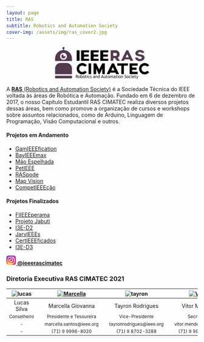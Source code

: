 ```yaml
---
layout: page
title: RAS
subtitle: Robotics and Automation Society
cover-img: /assets/img/ras_cover2.jpg
---
```


<p style="text-align: center;"> <img src="/assets/img/ras.png" alt="drawing" width="250"/> </p>

A [**RAS** (Robotics and Automation Society)](http://www.ieee-ras.org/) é a Sociedade Técnica do IEEE voltada às áreas de Robótica e Automação. Fundado em 6 de dezembro de 2017, o nosso Capítulo Estudantil RAS CIMATEC realiza diversos projetos dessas áreas, bem como promove a organização de cursos e workshops sobre assuntos relacionados, como de Arduino, Linguagem de Programação, Visão Computacional e outros.

#### Projetos em Andamento
- [GamIEEEfication](https://ieeecimatec.github.io/project-gamieeefication/)
- [BayIEEEmax](https://ieeecimatec.github.io/project-bayieeemax/)
- [Mão Espelhada](https://ieeecimatec.github.io/project-mao_espelhada/)
- [PetIEEE](https://ieeecimatec.github.io/project-petieee/)
- [RASpode](https://ieeecimatec.github.io/project-raspode/)
- [Map Vision](https://ieeecimatec.github.io/project-mapvision/)
- [CompetIEEEção](https://ieeecimatec.github.io/project-competieeecao/)

#### Projetos Finalizados
- [FlIEEEperama](https://ieeecimatec.github.io/project-flieeeperama/)
- [Projeto Jabuti](https://ieeecimatec.github.io/project-certieeeficados/)
- [I3E-D2](https://ieeecimatec.github.io/project-i3e_d2/)
- [JarvIEEEs](https://ieeecimatec.github.io/project-jarvieees/)
- [CertIEEEficados](https://ieeecimatec.github.io/project-certieeeficados/)
- [I3E-D3](https://ieeecimatec.github.io/project-i3e_d3/)

[<img src="/assets/img/logo_instagram.png" alt="drawing" width="25"/> **@ieeerascimatec**](https://www.instagram.com/ieeerascimatec/)


### Diretoria Executiva RAS CIMATEC 2021
<div class="row">
  <div class=" col-xl-auto offset-xl-0 col-lg-4 offset-lg-0">
    <div class="mobile-side-scroller">
      <table class="table-borderless highlight">
        <thead>
          <tr>
            <th><center><img src="{{ 'assets/img/voluntarios/semfoto.png' | relative_url }}" width="100" alt="lucas" class="img-fluid rounded-circle" /></center></th>
            <th></th>
            <th><a href="https://www.linkedin.com/in/marcella-santos-b20b42161/"><center><img src="{{ 'assets/img/voluntarios/marcella_giovanna.png' | relative_url }}" width="100" alt="Marcella" class="img-fluid rounded-circle img-blur"/></center></a></th>
            <th></th>
            <th><center><img src="{{ 'assets/img/voluntarios/tayron_rodrigues.png' | relative_url }}" width="100" alt="tayron" class="img-fluid rounded-circle"/></center></th>
            <th></th>
            <th><a href="https://www.linkedin.com/in/vitorsmends/"><center><img src="{{ 'assets/img/voluntarios/vitor_mendes.png' | relative_url }}" width="100" alt="Vitor" class="img-fluid rounded-circle img-blur"/></center></a></th>
          </tr>
        </thead>
        <tbody>
          <tr class="font-weight-bolder" style="text-align: center margin-top: 0">
            <td width="25%"><center>Lucas Silva</center></td>
            <td></td>
            <td width="25%"><center>Marcella Giovanna</center></td>
            <td></td>
            <td width="25%"><center>Tayron Rodrigues</center></td>
            <td></td>
            <td width="25%"><center>Vitor Mendes</center></td>
          </tr>
          <tr style="text-align: center" >
            <td style="vertical-align: top"><small><center>Conselheiro</center></small></td>
            <td></td>
            <td style="vertical-align: top"><small><center>Presidente e Tesoureira</center></small></td>
            <td></td>
            <td style="vertical-align: top"><small><center>Vice-Presidente</center></small></td>
            <td></td>
            <td style="vertical-align: top"><small><center>Secretário</center></small></td>
          </tr>
          <tr style="text-align: center" >
            <td style="vertical-align: top"><small><center>-</center></small></td>
            <td></td>
            <td style="vertical-align: top"><small><center>marcella.santos@ieee.org</center></small></td>
            <td></td>
            <td style="vertical-align: top"><small><center>tayronrodrigues@ieee.org</center></small></td>
            <td></td>
            <td style="vertical-align: top"><small><center>vitor.mendes@ieee.org</center></small></td>
          </tr>
          <tr style="text-align: center" >
            <td style="vertical-align: top"><small><center>-</center></small></td>
            <td></td>
            <td style="vertical-align: top"><small><center>(71) 9 9996-8020</center></small></td>
            <td></td>
            <td style="vertical-align: top"><small><center>(71) 9 8702-3288</center></small></td>
            <td></td>
            <td style="vertical-align: top"><small><center>(71) 9 9920-9710</center></small></td>
          </tr>
        </tbody>
      </table>
    </div>
  </div>
</div>